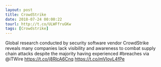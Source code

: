 ```yaml
---
layout: post
title: CrowdStrike
date: 2018-07-24 00:00:22
tourl: http://t.co/ULWFfruGKw
tags: [Crowdstrike]
---
```

Global research conducted by security software vendor CrowdStrike reveals many companies lack visibility and awareness to combat supply chain attacks despite the majority having experienced #breaches via @iTWire https://t.co/j8RlcA6Cnq https://t.co/mVIoyL4fPe